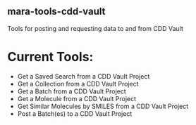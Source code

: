 ## mara-tools-cdd-vault
Tools for posting and requesting data to and from CDD Vault

# Current Tools:
* Get a Saved Search from a CDD Vault Project
* Get a Collection from a CDD Vault Project
* Get a Batch from a CDD Vault Project
* Get a Molecule from a CDD Vault Project
* Get Similar Molecules by SMILES from a CDD Vault Project
* Post a Batch(es) to a CDD Vault Project
